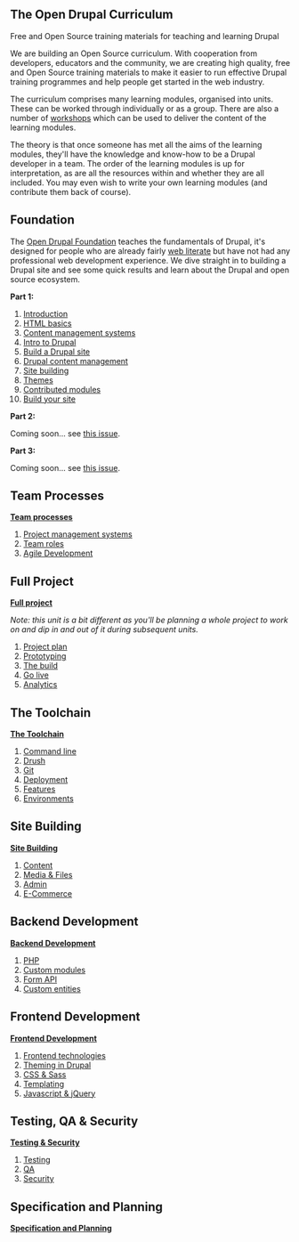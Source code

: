 The Open Drupal Curriculum
--------------------------

Free and Open Source training materials for teaching and learning Drupal

We are building an Open Source curriculum. With cooperation from developers, educators and the community, we are creating high quality, free and Open Source training materials to make it easier to run effective Drupal training programmes and help people get started in the web industry.

The curriculum comprises many learning modules, organised into units. These can be worked through individually or as a group. There are also a number of [workshops](workshops) which can be used to deliver the content of the learning modules.

The theory is that once someone has met all the aims of the learning modules, they'll have the knowledge and know-how to be a Drupal developer in a team. The order of the learning modules is up for interpretation, as are all the resources within and whether they are all included. You may even wish to write your own learning modules (and contribute them back of course).

## Foundation

The [Open Drupal Foundation](foundation/00_index.md) teaches the fundamentals of Drupal, it's designed for people who are already fairly [web literate](https://webmaker.org/en-US/literacy) but have not had any professional web development experience. We dive straight in to building a Drupal site and see some quick results and learn about the Drupal and open source ecosystem.

__Part 1:__

1. [Introduction](foundation/01_introduction.md)
2. [HTML basics](foundation/02_html_basics.md)
3. [Content management systems](foundation/03_content_management_systems.md)
4. [Intro to Drupal](foundation/04_intro_to_drupal.md)
5. [Build a Drupal site](foundation/05_build_drupal_site.md)
6. [Drupal content management](foundation/06_management.md)
7. [Site building](foundation/07_site_building.md)
8. [Themes](foundation/08_themes.md)
9. [Contributed modules](foundation/09_contrib_modules.md)
10. [Build your site](foundation/10_build_your_site.md)

__Part 2:__

Coming soon... see [this issue](https://github.com/OpenDrupal/opendrupal/issues/12).

__Part 3:__

Coming soon... see [this issue](https://github.com/OpenDrupal/opendrupal/issues/14).

## Team Processes

__[Team processes](team/00_index.md)__

1. [Project management systems](team/01_pm_systems.md)
2. [Team roles](team/02_team_roles.md)
3. [Agile Development](team/03_agile.md)

## Full Project

__[Full project](project/00_index.md)__

*Note: this unit is a bit different as you'll be planning a whole project to work on and dip in and out of it during subsequent units.*

1. [Project plan](project/01_project_plan.md)
2. [Prototyping](project/02_prototyping.md)
3. [The build](project/03_the_build.md)
4. [Go live](project/04_go_live.md)
5. [Analytics](project/05_analytics.md)

## The Toolchain

__[The Toolchain](toolchain/00_index.md)__

1. [Command line](toolchain/01_command_line.md)
2. [Drush](toolchain/02_drush.md)
3. [Git](toolchain/03_git.md)
4. [Deployment](toolchain/04_deployment.md)
5. [Features](toolchain/05_features.md)
6. [Environments](toolchain/06_environments.md)

## Site Building

__[Site Building](site_building/00_index.md)__

1. [Content](site_building/01_content.md)
2. [Media & Files](site_building/02_media_files.md)
3. [Admin](site_building/03_admin.md)
4. [E-Commerce](site_building/04_e-commerce.md)

## Backend Development

__[Backend Development](backend/00_index.md)__

1. [PHP](backend/01_php.md)
2. [Custom modules](backend/02_custom_modules.md)
3. [Form API](backend/04_form_api.md)
4. [Custom entities](backend/05_custom_entities.md)

## Frontend Development

__[Frontend Development](frontend/00_index.md)__

1. [Frontend technologies](frontend/01_frontend_technologies.md)
2. [Theming in Drupal](frontend/02_drupal_theming.md)
3. [CSS & Sass](frontend/03_css_sass.md)
4. [Templating](frontend/04_templating.md)
5. [Javascript & jQuery](frontend/05_javascript_jquery.md)

## Testing, QA & Security

__[Testing & Security](testing/00_index.md)__

1. [Testing](testing/01_testing.md)
2. [QA](testing/02_qa.md)
3. [Security](testing/03_security.md)

## Specification and Planning

__[Specification and Planning](specification/00_index.md)__
